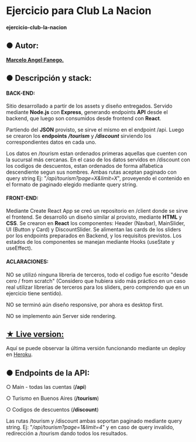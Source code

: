 # Ejercicio para Club La Nacion
#### ejercicio-club-la-nacion

## ● Autor:

[**Marcelo Angel Fanego.**](https://www.linkedin.com/in/maf248/)

## ● Descripción y stack:

#### BACK-END:

Sitio desarrollado a partir de los assets y diseño entregados. Servido mediante **Node.js** con **Express**, generando endpoints **API** desde el backend, que luego son consumidos desde frontend con **React**.

Partiendo del **JSON** provisto, se sirve el mismo en el endpoint /api. Luego se crearon los **endpoints** ***/tourism*** y ***/discount*** sirviendo los correspondientes datos en cada uno.

Los datos en /tourism estan ordenados primeras aquellas que cuenten con la sucursal más cercanas. En el caso de los datos servidos en /discount con los codigos de descuentos, estan ordenados de forma alfabetica descendiente segun sus nombres.
Ambas rutas aceptan paginado con query string Ej: "*/api/tourism?page=X&limit=X*", proveyendo el contenido en el formato de paginado elegido mediante query string.

#### FRONT-END:

Mediante Create React App se creó un repositorio en /client donde se sirve el frontend. Se desarrolló un diseño similar al provisto, mediante **HTML** y **CSS**. Se crearon en **React** los componentes: Header (Navbar), MainSlider, UI (Button y Card) y DiscountSlider. Se alimentan las cards de los sliders por los endpoints preparados en Backend, y los requisitos previstos. Los estados de los componentes se manejan mediante Hooks (useState y useEffect).

#### ACLARACIONES:

NO se utilizó ninguna libreria de terceros, todo el codigo fue escrito "desde cero / from scratch" (Considero que hubiera sido más práctico en un caso real utilizar librerias de terceros para los sliders, pero comprendo que en un ejercicio tiene sentido).

NO se terminó aún diseño responsive, por ahora es desktop first.

NO se implemento aún Server side rendering.


## [★ Live version:](https://ejercicio-club-la-nacion.herokuapp.com)

Aquí se puede observar la última versión funcionando mediante un deploy en [Heroku](https://ejercicio-club-la-nacion.herokuapp.com).


## ● Endpoints de la API:

○ Main - todas las cuentas (**/api**)

○ Turismo en Buenos Aires (**/tourism**)

○ Codigos de descuentos (**/discount**)

Las rutas /tourism y /discount ambas soportan paginado mediante query string. Ej: "*/api/tourism?page=1&limit=4*" y en caso de query invalido, redirección a /tourism dando todos los resultados.


